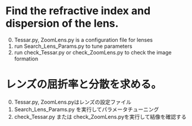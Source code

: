 # Find the refractive index and dispersion of the lens.
0. Tessar.py, ZoomLens.py is a configuration file for lenses
1. run Search_Lens_Params.py to tune parameters
2. run check_Tessar.py or check_ZoomLens.py to check the image formation

# レンズの屈折率と分散を求める。
0. Tessar.py, ZoomLens.pyはレンズの設定ファイル
1. Search_Lens_Params.py を実行してパラメータチューニング
2. check_Tessar.py または check_ZoomLens.pyを実行して結像を確認する
